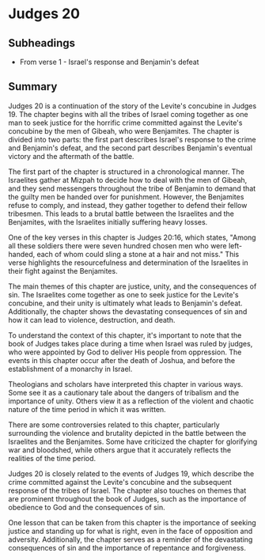 # Judges 20

## Subheadings

* From verse 1 - Israel's response and Benjamin's defeat

## Summary

Judges 20 is a continuation of the story of the Levite's concubine in Judges 19. The chapter begins with all the tribes of Israel coming together as one man to seek justice for the horrific crime committed against the Levite's concubine by the men of Gibeah, who were Benjamites. The chapter is divided into two parts: the first part describes Israel's response to the crime and Benjamin's defeat, and the second part describes Benjamin's eventual victory and the aftermath of the battle.

The first part of the chapter is structured in a chronological manner. The Israelites gather at Mizpah to decide how to deal with the men of Gibeah, and they send messengers throughout the tribe of Benjamin to demand that the guilty men be handed over for punishment. However, the Benjamites refuse to comply, and instead, they gather together to defend their fellow tribesmen. This leads to a brutal battle between the Israelites and the Benjamites, with the Israelites initially suffering heavy losses.

One of the key verses in this chapter is Judges 20:16, which states, "Among all these soldiers there were seven hundred chosen men who were left-handed, each of whom could sling a stone at a hair and not miss." This verse highlights the resourcefulness and determination of the Israelites in their fight against the Benjamites.

The main themes of this chapter are justice, unity, and the consequences of sin. The Israelites come together as one to seek justice for the Levite's concubine, and their unity is ultimately what leads to Benjamin's defeat. Additionally, the chapter shows the devastating consequences of sin and how it can lead to violence, destruction, and death.

To understand the context of this chapter, it's important to note that the book of Judges takes place during a time when Israel was ruled by judges, who were appointed by God to deliver His people from oppression. The events in this chapter occur after the death of Joshua, and before the establishment of a monarchy in Israel.

Theologians and scholars have interpreted this chapter in various ways. Some see it as a cautionary tale about the dangers of tribalism and the importance of unity. Others view it as a reflection of the violent and chaotic nature of the time period in which it was written.

There are some controversies related to this chapter, particularly surrounding the violence and brutality depicted in the battle between the Israelites and the Benjamites. Some have criticized the chapter for glorifying war and bloodshed, while others argue that it accurately reflects the realities of the time period.

Judges 20 is closely related to the events of Judges 19, which describe the crime committed against the Levite's concubine and the subsequent response of the tribes of Israel. The chapter also touches on themes that are prominent throughout the book of Judges, such as the importance of obedience to God and the consequences of sin.

One lesson that can be taken from this chapter is the importance of seeking justice and standing up for what is right, even in the face of opposition and adversity. Additionally, the chapter serves as a reminder of the devastating consequences of sin and the importance of repentance and forgiveness.
